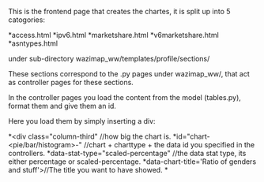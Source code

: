 This is the frontend page that creates the chartes, it is split up into 5 catogories:

  *access.html
  *ipv6.html
  *marketshare.html
  *v6marketshare.html
  *asntypes.html

under sub-directory wazimap_ww/templates/profile/sections/

These sections correspond to the .py pages under wazimap_ww/, that act as controller pages for these sections.

In the controller pages you load the content from the model (tables.py), format them and give them an id.

Here you load them by simply inserting a div:

  *<div class="column-third" //how big the chart is.
  *id="chart-<pie/bar/histogram>-<the id>" //chart + charttype + the data id you specified in the controllers. 
  *data-stat-type="scaled-percentage" //the data stat type, its either percentage or scaled-percentage.
  *data-chart-title='Ratio of genders and stuff'>//The title you want to have showed.
  *</div>

